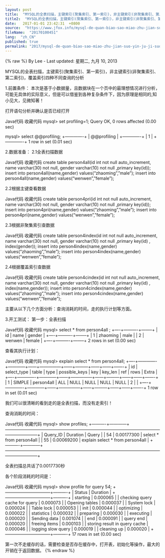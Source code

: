 ```yaml
---
layout: post
title:  "MYSQL的全表扫描，主键索引(聚集索引、第一索引)，非主键索引(非聚集索引、第二索引)，覆盖索引四种不同查询的分析"
title2:  "MYSQL的全表扫描，主键索引(聚集索引、第一索引)，非主键索引(非聚集索引、第二索引)，覆盖索引四种不同查询的分析"
date:   2017-01-01 23:42:31  +0800
source:  "https://www.jfox.info/mysql-de-quan-biao-sao-miao-zhu-jian-suo-yin-ju-ji-suo-yin-di-yi-suo-yin-fei-zhu-jian-suo-yin-fei-ju-ji-suo-yin-di-er-suo-yin-fu-gai-suo-yin-si-zhong-bu-tong-cha-xun-de-fen-xi.html"
fileName:  "20170100451"
lang:  "zh_CN"
published: true
permalink: "2017/mysql-de-quan-biao-sao-miao-zhu-jian-suo-yin-ju-ji-suo-yin-di-yi-suo-yin-fei-zhu-jian-suo-yin-fei-ju-ji-suo-yin-di-er-suo-yin-fu-gai-suo-yin-si-zhong-bu-tong-cha-xun-de-fen-xi.html"
---
```

{% raw %}
By Lee - Last updated: 星期二, 九月 10, 2013

MYSQL的全表扫描，主键索引(聚集索引、第一索引)，非主键索引(非聚集索引、第二索引)，覆盖索引四种不同查询的分析

1.前置条件：
本次是基于小数据量，且数据块在一个页中的最理想情况进行分析，可能无具体的实际意义，但是可以借鉴到各种复杂条件下，因为原理是相同的,知小见大，见微知著！

打开语句分析并确认是否已经打开

Java代码 收藏代码
mysql> set profiling=1; 
Query OK, 0 rows affected (0.00 sec)

mysql> select @@profiling; 
+————-+ 
| @@profiling | 
+————-+ 
| 1 | 
+————-+ 
1 row in set (0.01 sec)

2.数据准备：
2.1全表扫描数据

Java代码 收藏代码
create table person4all(id int not null auto_increment, name varchar(30) not null, gender varchar(10) not null ,primary key(id)); 
insert into person4all(name,gender) values(“zhaoming”,”male”); 
insert into person4all(name,gender) values(“wenwen”,”female”);

2.2根据主键查看数据

Java代码 收藏代码
create table person4pri(id int not null auto_increment, name varchar(30) not null, gender varchar(10) not null ,primary key(id)); 
insert into person4pri(name,gender) values(“zhaoming”,”male”); 
insert into person4pri(name,gender) values(“wenwen”,”female”);

2.3根据非聚集索引查数据

Java代码 收藏代码
create table person4index(id int not null auto_increment, name varchar(30) not null, gender varchar(10) not null ,primary key(id) , index(gender)); 
insert into person4index(name,gender) values(“zhaoming”,”male”); 
insert into person4index(name,gender) values(“wenwen”,”female”);

2.4根据覆盖索引查数据

Java代码 收藏代码
create table person4cindex(id int not null auto_increment, name varchar(30) not null, gender varchar(10) not null ,primary key(id) , index(name,gender)); 
insert into person4cindex(name,gender) values(“zhaoming”,”male”); 
insert into person4cindex(name,gender) values(“wenwen”,”female”);

主要从以下几个方面分析：查询消耗的时间，走的执行计划等方面。

3.开工测试：
第一步：全表扫描

Java代码 收藏代码
mysql> select * from person4all ; 
+—-+———-+——–+ 
| id | name | gender | 
+—-+———-+——–+ 
| 1 | zhaoming | male | 
| 2 | wenwen | female | 
+—-+———-+——–+ 
2 rows in set (0.00 sec)

查看其执行计划：

Java代码 收藏代码
mysql> explain select * from person4all; 
+—-+————-+————+——+—————+——+———+——+——+——-+ 
| id | select_type | table | type | possible_keys | key | key_len | ref | rows | Extra | 
+—-+————-+————+——+—————+——+———+——+——+——-+ 
| 1 | SIMPLE | person4all | ALL | NULL | NULL | NULL | NULL | 2 | | 
+—-+————-+————+——+—————+——+———+——+——+——-+ 
1 row in set (0.01 sec)

我们可以很清晰的看到走的是全表扫描，而没有走索引！

查询消耗的时间：

Java代码 收藏代码
mysql> show profiles; 
+———-+————+———————————————————————————————————————————–+ 
| Query_ID | Duration | Query | 
| 54 | 0.00177300 | select * from person4all | 
| 55 | 0.00069200 | explain select * from person4all | 
+———-+————+———————————————————————————————————————————–+

全表扫描总共话了0.0017730秒

各个阶段消耗的时间是：

Java代码 收藏代码
mysql> show profile for query 54; 
+——————————–+———-+ 
| Status | Duration | 
+——————————–+———-+ 
| starting | 0.000065 | 
| checking query cache for query | 0.000073 | 
| Opening tables | 0.000037 | 
| System lock | 0.000024 | 
| Table lock | 0.000053 | 
| init | 0.000044 | 
| optimizing | 0.000022 | 
| statistics | 0.000032 | 
| preparing | 0.000030 | 
| executing | 0.000020 | 
| Sending data | 0.001074 | 
| end | 0.000091 | 
| query end | 0.000020 | 
| freeing items | 0.000103 | 
| storing result in query cache | 0.000046 | 
| logging slow query | 0.000019 | 
| cleaning up | 0.000020 | 
+——————————–+———-+ 
17 rows in set (0.00 sec)

第一次不走缓存的话，需要检查是否存在缓存中，打开表，初始化等操作，最大的开销在于返回数据。
{% endraw %}
